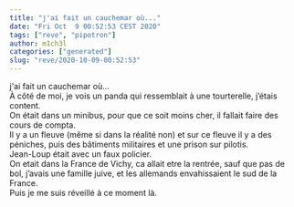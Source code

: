 ```yaml
---
title: "j'ai fait un cauchemar où..."
date: "Fri Oct  9 00:52:53 CEST 2020"
tags: ["reve", "pipotron"]
author: m1ch3l
categories: ["generated"]
slug: "reve/2020-10-09-00:52:53"
---
```


j'ai fait un cauchemar où...<br>
À côté de moi, je vois un panda qui ressemblait à une tourterelle, j’étais content.<br>
On était dans un minibus, pour que ce soit moins cher, il fallait faire des cours de compta.<br>
Il y a un fleuve (même si dans la réalité non) et sur ce fleuve il y a des péniches, puis des bâtiments militaires et une prison sur pilotis.<br>
Jean-Loup était avec un faux policier.<br>
On etait dans la France de Vichy, ca allait etre la rentrée, sauf que pas de bol, j’avais une famille juive, et les allemands envahissaient le sud de la France.<br>
Puis je me suis réveillé à ce moment là.<br>
